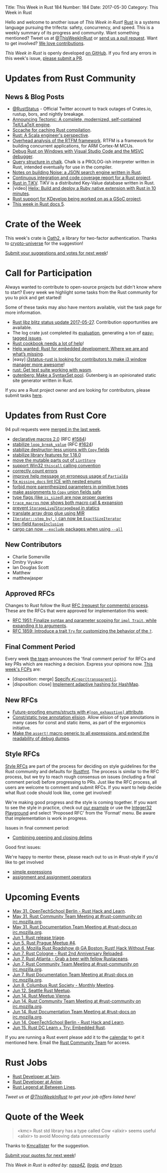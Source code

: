 Title: This Week in Rust 184
Number: 184
Date: 2017-05-30
Category: This Week in Rust

Hello and welcome to another issue of *This Week in Rust*!
[Rust](http://rust-lang.org) is a systems language pursuing the trifecta: safety, concurrency, and speed.
This is a weekly summary of its progress and community.
Want something mentioned? Tweet us at [@ThisWeekInRust](https://twitter.com/ThisWeekInRust) or [send us a pull request](https://github.com/cmr/this-week-in-rust).
Want to get involved? [We love contributions](https://github.com/rust-lang/rust/blob/master/CONTRIBUTING.md).

*This Week in Rust* is openly developed [on GitHub](https://github.com/cmr/this-week-in-rust).
If you find any errors in this week's issue, [please submit a PR](https://github.com/cmr/this-week-in-rust/pulls).

# Updates from Rust Community

## News & Blog Posts

* [@RustStatus](https://twitter.com/RustStatus) - Official Twitter account to track outages of Crates.io, rustup, bors, and nightly breakage.
* [Announcing Tectonic: A complete, modernized, self-contained TeX/LaTeX engine](https://users.rust-lang.org/t/tectonic-a-complete-modernized-self-contained-tex-latex-engine/11053).
* [Sccache for caching Rust compilation](https://users.rust-lang.org/t/sccache-for-caching-rust-compilation/10960).
* [Rust: A Scala engineer's perspective](https://beachape.com/blog/2017/05/24/rust-from-scala/).
* [Overhead analysis of the RTFM framework](http://blog.japaric.io/rtfm-overhead/). RTFM is a framework for building concurrent applications, for ARM Cortex-M MCUs.
* [Debug Rust on Windows with Visual Studio Code and the MSVC debugger](https://www.brycevandyk.com/debug-rust-on-windows-with-visual-studio-code-and-the-msvc-debugger/).
* [Query structure in chalk](http://smallcultfollowing.com/babysteps/blog/2017/05/25/query-structure-in-chalk/). Chalk is a PROLOG-ish interpreter written in Rust, intended eventually for use in the compiler.
* [Notes on building Noise: a JSON search engine written in Rust](http://damienkatz.net/2017/05/23/notes-on-building-noise-a-json-search-engine-written-in-rust/).
* [Continuous integration and code coverage report for a Rust project](https://medium.com/@Razican/continuous-integration-and-code-coverage-report-for-a-rust-project-5dfd4d68fbe5).
* [Rust in TiKV](https://pingcap.github.io/blog/2017/05/27/rust-in-tikv/). TiKV is a distributed Key-Value database written in Rust.
* [video] [Helix: Build and deploy a Ruby native extension with Rust in 10 minutes](https://www.youtube.com/watch?v=nq1nNx8-fNQ).
* [Rust support for KDevelop being worked on as a GSoC project](https://perplexinglyemma.blogspot.in/2017/05/summer-of-coding.html).
* [This week in Rust docs 5](https://guillaumegomez.github.io/this-week-in-rust-docs/blog/this-week-in-rust-docs-58).


# Crate of the Week

This week's crate is [Oath2](https://crates.io/crates/oath2), a library for two-factor authentication. Thanks to [crypto-universe](https://users.rust-lang.org/u/crypto-universe) for the suggestion!

[Submit your suggestions and votes for next week][submit_crate]!

[submit_crate]: https://users.rust-lang.org/t/crate-of-the-week/2704

# Call for Participation

Always wanted to contribute to open-source projects but didn't know where to start?
Every week we highlight some tasks from the Rust community for you to pick and get started!

Some of these tasks may also have mentors available, visit the task page for more information.

* [Rust libz blitz status update 2017-05-27](https://internals.rust-lang.org/t/rust-libz-blitz/5184/47). Contribution opportunities are available.
* The log crate just completed its [evaluation](https://internals.rust-lang.org/t/crate-evaluation-for-2017-05-16-log/5185/50), generating a ton of [easy-tagged issues](https://github.com/rust-lang-nursery/log/issues?utf8=%E2%9C%93&q=is%3Aissue%20is%3Aopen%20label%3A%22help%20wanted%22%20label%3Aeasy).
* [Rust cookbook needs a lot of help](https://github.com/brson/rust-cookbook/issues?q=is%3Aissue+is%3Aopen+label%3Aexample)!
* [Help wanted: Rust for embedded development: Where we are and what’s missing](https://users.rust-lang.org/t/rust-for-embedded-development-where-we-are-and-whats-missing/10861).
* [easy] [i3status-rust is looking for contributors to make i3 window manager more awesome](https://github.com/XYunknown/i3status-rust)!
* [rust: Get test suite working with wasm](https://github.com/rust-lang/rust/issues/38800).
* [gutenberg: Make a SyntaxSet pool](https://github.com/Keats/gutenberg/issues/70). Gutenberg is an opinionated static site generator written in Rust.

If you are a Rust project owner and are looking for contributors, please submit tasks [here][guidelines].

[guidelines]: https://users.rust-lang.org/t/twir-call-for-participation/4821

# Updates from Rust Core

94 pull requests were [merged in the last week][merged].

[merged]: https://github.com/issues?q=is%3Apr+org%3Arust-lang+is%3Amerged+merged%3A2017-05-22..2017-05-29

* [declarative macros 2.0](https://github.com/rust-lang/rust/pull/40847) (RFC [#1584](https://github.com/rust-lang/rfcs/blob/0f130f5341574a881283fc00b36166ab4109d669/text/1584-macros.md))
* [stabilize `loop_break_value`](https://github.com/rust-lang/rust/pull/42016) (RFC [#1624](https://github.com/rust-lang/rfcs/blob/0f130f5341574a881283fc00b36166ab4109d669/text/1624-loop-break-value.md))
* [stabilize destructor-less unions with `Copy` fields](https://github.com/rust-lang/rust/pull/42068)
* [stabilize library features for 1.18.0](https://github.com/rust-lang/rust/pull/41904)
* [move the mutable parts out of `LintStore`](https://github.com/rust-lang/rust/pull/42052)
* [support Win32 `thiscall` calling convention](https://github.com/rust-lang/rust/pull/42058)
* [correctly count errors](https://github.com/rust-lang/rust/pull/42150)
* [improve help message on erroneous usage of `PartialEq`](https://github.com/rust-lang/rust/pull/41559)
* [fix `missing_docs` lint ICE with nested enums](https://github.com/rust-lang/rust/pull/42262)
* [forbid more parenthesized parameters in primitive types](https://github.com/rust-lang/rust/pull/41856)
* [make assignments to `Copy` union fields safe](https://github.com/rust-lang/rust/pull/42083)
* [type flags (like `is_sized`) are now proper queries](https://github.com/rust-lang/rust/pull/42015)
* [`trace_macros` now shows both macro call & expansion](https://github.com/rust-lang/rust/pull/42103)
* [prevent `StorageLive`/`StorageDead` in statics](https://github.com/rust-lang/rust/pull/42023)
* [translate array drop glue using MIR](https://github.com/rust-lang/rust/pull/41917)
* [`Iterator::step_by(_)` can now be `ExactSizeIterator`](https://github.com/rust-lang/rust/pull/42167)
* [two-field `RangeInclusive`](https://github.com/rust-lang/rust/pull/42134)
* [cargo can now `--exclude` packages when using `--all`](https://github.com/rust-lang/cargo/pull/4031)

## New Contributors

* Charlie Somerville
* Dmitry Vyukov
* Ian Douglas Scott
* Matthew
* matthewjasper

## Approved RFCs

Changes to Rust follow the Rust [RFC (request for comments)
process](https://github.com/rust-lang/rfcs#rust-rfcs). These
are the RFCs that were approved for implementation this week:

* [RFC 1951: Finalize syntax and parameter scoping for `impl Trait`, while expanding it to arguments](https://github.com/rust-lang/rfcs/pull/1951).
* [RFC 1859: Introduce a trait `Try` for customizing the behavior of the `?`](https://github.com/rust-lang/rfcs/pull/1859).

## Final Comment Period

Every week [the team](https://www.rust-lang.org/team.html) announces the
'final comment period' for RFCs and key PRs which are reaching a
decision. Express your opinions now. [This week's FCPs][fcp] are:

[fcp]: https://github.com/rust-lang/rfcs/labels/final-comment-period

* [disposition: merge] [Specify `#[repr(transparent)]`](https://github.com/rust-lang/rfcs/pull/1758).
* [disposition: close] [Implement adaptive hashing for HashMap](https://github.com/rust-lang/rfcs/pull/1796).

## New RFCs

* [Future-proofing enums/structs with `#[non_exhaustive]` attribute](https://github.com/rust-lang/rfcs/pull/2008).
* [Const/static type annotation elision](https://github.com/rust-lang/rfcs/pull/2010). Allow elision of type annotations in many cases for const and static items, as part of the ergonomics initiative.
* [Make the `assert!` macro generic to all expressions, and extend the readability of debug dumps](https://github.com/rust-lang/rfcs/pull/2011).

## Style RFCs

[Style RFCs](https://github.com/rust-lang-nursery/fmt-rfcs) are part of the process for deciding on style guidelines for the Rust community and defaults for [Rustfmt](https://github.com/rust-lang-nursery/rustfmt). The process is similar to the RFC process, but we try to reach rough consensus on issues (including a final comment period) before progressing to PRs. Just like the RFC process, all users are welcome to comment and submit RFCs. If you want to help decide what Rust code should look like, come get involved!

We're making good progress and the style is coming together. If you want to see the style in practice, check out [our example](https://github.com/rust-lang-nursery/fmt-rfcs/blob/master/example/lists.rs) or use the [Integer32 Playground](https://play.integer32.com/) and select 'Proposed RFC' from the 'Format' menu. Be aware that implementation is work in progress.

Issues in final comment period:

* [Combining opening and closing delims](https://github.com/rust-lang-nursery/fmt-rfcs/issues/61)

Good first issues:

We're happy to mentor these, please reach out to us in #rust-style if you'd like to get involved

* [simple expressions](https://github.com/rust-lang-nursery/fmt-rfcs/issues/68)
* [assignment and assignment operators](https://github.com/rust-lang-nursery/fmt-rfcs/issues/67)

# Upcoming Events

* [May 31. OpenTechSchool Berlin - Rust Hack and Learn](https://www.meetup.com/opentechschool-berlin/events/239889748/).
* [May 31. Rust Community Team Meeting at #rust-community on irc.mozilla.org](https://chat.mibbit.com/?server=irc.mozilla.org&channel=%23rust-community).
* [May 31. Rust Documentation Team Meeting at #rust-docs on irc.mozilla.org](https://chat.mibbit.com/?server=irc.mozilla.org&channel=%23rust-docs).
* [Jun  1. Rust release triage](https://internals.rust-lang.org/t/release-cycle-triage-proposal/3544).
* [Jun  5. Rust Prague Meetup #4](https://www.meetup.com/rust-prague/events/240025447/).
* [Jun  6. Mozilla Rust Roadshow @ GA Boston: Rust! Hack Without Fear](https://generalassemb.ly/education/ga-mozilla-developer-roadshow-presents-rust-hack-without-fear/boston/36069).
* [Jun  7. Rust Cologne - Rust 2nd Anniversary Reloaded](http://rust.cologne/2017/06/07/rust-2nd-aniversary-part-2.html).
* [Jun  7. Rust Atlanta - Grab a beer with fellow Rustaceans](https://www.meetup.com/Rust-ATL/events/240072184/).
* [Jun  7. Rust Community Team Meeting at #rust-community on irc.mozilla.org](https://chat.mibbit.com/?server=irc.mozilla.org&channel=%23rust-community).
* [Jun  7. Rust Documentation Team Meeting at #rust-docs on irc.mozilla.org](https://chat.mibbit.com/?server=irc.mozilla.org&channel=%23rust-docs).
* [Jun  8. Columbus Rust Society - Monthly Meeting](https://www.meetup.com/columbus-rs/events/240198831/).
* [Jun 12. Seattle Rust Meetup](https://www.meetup.com/Seattle-Rust-Meetup/events/239841907/).
* [Jun 14. Rust Meetup Vienna](https://www.eventbrite.com/e/rust-meetup-vienna-tickets-34958469724).
* [Jun 14. Rust Community Team Meeting at #rust-community on irc.mozilla.org](https://chat.mibbit.com/?server=irc.mozilla.org&channel=%23rust-community).
* [Jun 14. Rust Documentation Team Meeting at #rust-docs on irc.mozilla.org](https://chat.mibbit.com/?server=irc.mozilla.org&channel=%23rust-docs).
* [Jun 14. OpenTechSchool Berlin - Rust Hack and Learn](https://www.meetup.com/opentechschool-berlin/events/240113597/).
* [Jun 15. Rust DC Learn + Try: Embedded Rust](https://www.meetup.com/RustDC/events/239115658/).

If you are running a Rust event please add it to the [calendar] to get
it mentioned here. Email the [Rust Community Team][community] for access.

[calendar]: https://www.google.com/calendar/embed?src=apd9vmbc22egenmtu5l6c5jbfc%40group.calendar.google.com
[community]: mailto:community-team@rust-lang.org

# Rust Jobs

* [Rust Developer at 1aim](https://rustjobs.rs/jobs/22/1aim-gmbh-rust-developer).
* [Rust Developer at Anixe](https://rustjobs.rs/jobs/21/anixe-rust-developer).
* [Rust Legend at Between Lines](https://rustjobs.rs/jobs/20/between-lines-ltd-rust-legend).

*Tweet us at [@ThisWeekInRust](https://twitter.com/ThisWeekInRust) to get your job offers listed here!*

# Quote of the Week

> <kmc\> Rust std library has a type called Cow
> <alixir\> seems useful
> <alixir\> to avoid Mooving data unnecessarily

Thanks to [Kmcallister](https://users.rust-lang.org/t/twir-quote-of-the-week/328/403) for the suggestion.

[Submit your quotes for next week][submit]!

[submit]: http://users.rust-lang.org/t/twir-quote-of-the-week/328

*This Week in Rust is edited by: [nasa42](https://github.com/nasa42), [llogiq](https://github.com/llogiq), and [brson](https://github.com/brson).*
